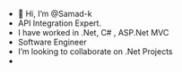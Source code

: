 - 👋 Hi, I’m @Samad-k
- API Integration Expert.
- I have worked in .Net, C# , ASP.Net MVC
-  Software Engineer
-  I’m looking to collaborate on .Net Projects
-  

<!---
Samad-k/Samad-k is a ✨ special ✨ repository because its `README.md` (this file) appears on your GitHub profile.
You can click the Preview link to take a look at your changes.
--->
